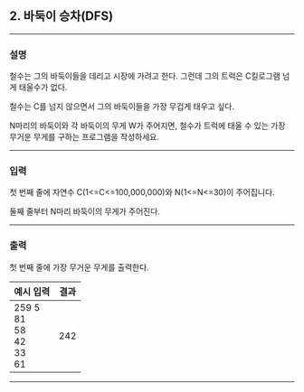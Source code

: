 ## 2. 바둑이 승차(DFS)
*************************************************************************
### 설명

철수는 그의 바둑이들을 데리고 시장에 가려고 한다. 그런데 그의 트럭은 C킬로그램 넘게 태울수가 없다.

철수는 C를 넘지 않으면서 그의 바둑이들을 가장 무겁게 태우고 싶다.

N마리의 바둑이와 각 바둑이의 무게 W가 주어지면, 철수가 트럭에 태울 수 있는 가장 무거운 무게를 구하는 프로그램을 작성하세요.

-------------------------------------------------------------------------
### 입력

첫 번째 줄에 자연수 C(1<=C<=100,000,000)와 N(1<=N<=30)이 주어집니다.

둘째 줄부터 N마리 바둑이의 무게가 주어진다.

-------------------------------------------------------------------------
### 출력
첫 번째 줄에 가장 무거운 무게를 출력한다. 

| 예시 입력 | 결과  |
|----|-----|
|259 5<br>81<br>58<br>42<br>33<br>61| 242 |


-------------------------------------------------------------------------